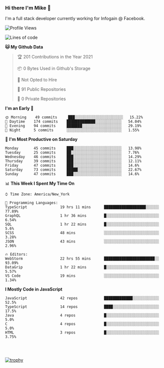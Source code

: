 ### Hi there I'm Mike 👋
I'm a full stack developer currently working for Infogain @ Facebook.

<!--START_SECTION:waka-->
![Profile Views](http://img.shields.io/badge/Profile%20Views-0-blue)

![Lines of code](https://img.shields.io/badge/From%20Hello%20World%20I%27ve%20Written-1.2%20million%20lines%20of%20code-blue)

**🐱 My Github Data** 

> 🏆 201 Contributions in the Year 2021
 > 
> 📦 0 Bytes Used in Github's Storage 
 > 
> 🚫 Not Opted to Hire
 > 
> 📜 91 Public Repositories 
 > 
> 🔑 0 Private Repositories  
 > 
**I'm an Early 🐤** 

```text
🌞 Morning    49 commits     ███░░░░░░░░░░░░░░░░░░░░░░   15.22% 
🌆 Daytime    174 commits    █████████████░░░░░░░░░░░░   54.04% 
🌃 Evening    94 commits     ███████░░░░░░░░░░░░░░░░░░   29.19% 
🌙 Night      5 commits      ░░░░░░░░░░░░░░░░░░░░░░░░░   1.55%

```
📅 **I'm Most Productive on Saturday** 

```text
Monday       45 commits     ███░░░░░░░░░░░░░░░░░░░░░░   13.98% 
Tuesday      25 commits     ██░░░░░░░░░░░░░░░░░░░░░░░   7.76% 
Wednesday    46 commits     ███░░░░░░░░░░░░░░░░░░░░░░   14.29% 
Thursday     39 commits     ███░░░░░░░░░░░░░░░░░░░░░░   12.11% 
Friday       47 commits     ███░░░░░░░░░░░░░░░░░░░░░░   14.6% 
Saturday     73 commits     █████░░░░░░░░░░░░░░░░░░░░   22.67% 
Sunday       47 commits     ███░░░░░░░░░░░░░░░░░░░░░░   14.6%

```


📊 **This Week I Spent My Time On** 

```text
⌚︎ Time Zone: America/New_York

💬 Programming Languages: 
TypeScript               19 hrs 11 mins      ███████████████████░░░░░░   77.89% 
GraphQL                  1 hr 36 mins        █░░░░░░░░░░░░░░░░░░░░░░░░   6.54% 
SQL                      1 hr 22 mins        █░░░░░░░░░░░░░░░░░░░░░░░░   5.6% 
SCSS                     48 mins             ░░░░░░░░░░░░░░░░░░░░░░░░░   3.28% 
JSON                     43 mins             ░░░░░░░░░░░░░░░░░░░░░░░░░   2.96%

🔥 Editors: 
WebStorm                 22 hrs 55 mins      ███████████████████████░░   93.09% 
DataGrip                 1 hr 22 mins        █░░░░░░░░░░░░░░░░░░░░░░░░   5.57% 
VS Code                  19 mins             ░░░░░░░░░░░░░░░░░░░░░░░░░   1.34%

```

**I Mostly Code in JavaScript** 

```text
JavaScript               42 repos            █████████████░░░░░░░░░░░░   52.5% 
TypeScript               14 repos            ████░░░░░░░░░░░░░░░░░░░░░   17.5% 
Java                     4 repos             █░░░░░░░░░░░░░░░░░░░░░░░░   5.0% 
C                        4 repos             █░░░░░░░░░░░░░░░░░░░░░░░░   5.0% 
HTML                     3 repos             █░░░░░░░░░░░░░░░░░░░░░░░░   3.75%

```



<!--END_SECTION:waka-->

##### &nbsp;
[![trophy](https://github-profile-trophy.vercel.app/?username=uptonm&theme=dracula)](https://github.com/ryo-ma/github-profile-trophy)
